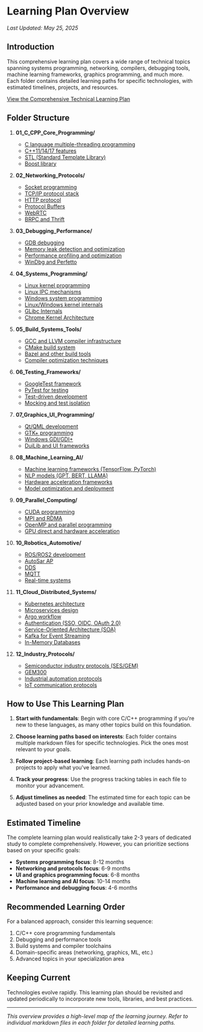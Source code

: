 # Learning Plan Overview

*Last Updated: May 25, 2025*

## Introduction

This comprehensive learning plan covers a wide range of technical topics spanning systems programming, networking, compilers, debugging tools, machine learning frameworks, graphics programming, and much more. Each folder contains detailed learning paths for specific technologies, with estimated timelines, projects, and resources.

[View the Comprehensive Technical Learning Plan](./comprehensive_tech_learning_plan.md)

## Folder Structure

1. **01_C_CPP_Core_Programming/**
   - [C language multiple-threading programming](./01_C_CPP_Core_Programming/01_C_Multithreading.md)
   - [C++11/14/17 features](./01_C_CPP_Core_Programming/02_CPP_11_14_17_Features.md)
   - [STL (Standard Template Library)](./01_C_CPP_Core_Programming/03_STL.md)
   - [Boost library](./01_C_CPP_Core_Programming/04_Boost_Library.md)

2. **02_Networking_Protocols/**
   - [Socket programming](./02_Networking_Protocols/01_Socket_Programming.md)
   - [TCP/IP protocol stack](./02_Networking_Protocols/02_TCPIP_Protocol_Stack.md)
   - [HTTP protocol](./02_Networking_Protocols/03_HTTP_Protocol.md)
   - [Protocol Buffers](./02_Networking_Protocols/04_Protocol_Buffers.md)
   - [WebRTC](./02_Networking_Protocols/05_WebRTC.md)
   - [BRPC and Thrift](./02_Networking_Protocols/06_BRPC_Thrift.md)

3. **03_Debugging_Performance/**
   - [GDB debugging](./03_Debugging_Performance/01_GDB_Debugging.md)
   - [Memory leak detection and optimization](./03_Debugging_Performance/02_Memory_Leak_Detection.md)
   - [Performance profiling and optimization](./03_Debugging_Performance/03_Performance_Profiling.md)
   - [WinDbg and Perfetto](./03_Debugging_Performance/04_WinDbg_Perfetto.md)

4. **04_Systems_Programming/**
   - [Linux kernel programming](./04_Systems_Programming/01_Linux_Kernel.md)
   - [Linux IPC mechanisms](./04_Systems_Programming/02_Linux_IPC_Mechanisms.md)
   - [Windows system programming](./04_Systems_Programming/03_Windows_System_Programming.md)
   - [Linux/Windows kernel internals](./04_Systems_Programming/04_Linux_Windows_Kernel_Internals.md)
   - [GLibc Internals](./04_Systems_Programming/05_GLibc_Internals.md)
   - [Chrome Kernel Architecture](./04_Systems_Programming/06_Chrome_Kernel_Architecture.md)

5. **05_Build_Systems_Tools/**
   - [GCC and LLVM compiler infrastructure](./05_Build_Systems_Tools/01_GCC_LLVM.md)
   - [CMake build system](./05_Build_Systems_Tools/02_CMake.md)
   - [Bazel and other build tools](./05_Build_Systems_Tools/03_Bazel_Other_Build_Tools.md)
   - [Compiler optimization techniques](./05_Build_Systems_Tools/04_Compiler_Optimization_Techniques.md)

6. **06_Testing_Frameworks/**
   - [GoogleTest framework](./06_Testing_Frameworks/01_GoogleTest.md)
   - [PyTest for testing](./06_Testing_Frameworks/02_PyTest.md)
   - [Test-driven development](./06_Testing_Frameworks/03_Test_Driven_Development.md)
   - [Mocking and test isolation](./06_Testing_Frameworks/04_Mocking_Test_Isolation.md)

7. **07_Graphics_UI_Programming/**
   - [Qt/QML development](./07_Graphics_UI_Programming/01_Qt_QML.md)
   - [GTK+ programming](./07_Graphics_UI_Programming/02_GTK_Plus.md)
   - [Windows GDI/GDI+](./07_Graphics_UI_Programming/03_Windows_GDI_GDIPlus.md)
   - [DuiLib and UI frameworks](./07_Graphics_UI_Programming/04_DuiLib_UI_Frameworks.md)

8. **08_Machine_Learning_AI/**
   - [Machine learning frameworks (TensorFlow, PyTorch)](./08_Machine_Learning_AI/01_ML_Frameworks.md)
   - [NLP models (GPT, BERT, LLAMA)](./08_Machine_Learning_AI/02_NLP_Models.md)
   - [Hardware acceleration frameworks](./08_Machine_Learning_AI/03_Hardware_Acceleration_Frameworks.md)
   - [Model optimization and deployment](./08_Machine_Learning_AI/04_Model_Optimization_Deployment.md)

9. **09_Parallel_Computing/**
   - [CUDA programming](./09_Parallel_Computing/01_CUDA_Programming.md)
   - [MPI and RDMA](./09_Parallel_Computing/02_MPI_RDMA.md)
   - [OpenMP and parallel programming](./09_Parallel_Computing/03_OpenMP_Parallel_Programming.md)
   - [GPU direct and hardware acceleration](./09_Parallel_Computing/04_GPU_Direct_Hardware_Acceleration.md)

10. **10_Robotics_Automotive/**
    - [ROS/ROS2 development](./10_Robotics_Automotive/01_ROS_ROS2.md)
    - [AutoSar AP](./10_Robotics_Automotive/02_AutoSar_AP.md)
    - [DDS](./10_Robotics_Automotive/03_DDS.md)
    - [MQTT](./10_Robotics_Automotive/04_MQTT.md)
    - [Real-time systems](./10_Robotics_Automotive/05_Real_Time_Systems.md)

11. **11_Cloud_Distributed_Systems/**
    - [Kubernetes architecture](./11_Cloud_Distributed_Systems/01_Kubernetes_Architecture.md)
    - [Microservices design](./11_Cloud_Distributed_Systems/02_Microservices.md)
    - [Argo workflow](./11_Cloud_Distributed_Systems/03_Argo_Workflow.md)
    - [Authentication (SSO, OIDC, OAuth 2.0)](./11_Cloud_Distributed_Systems/04_Authentication.md)
    - [Service-Oriented Architecture (SOA)](./11_Cloud_Distributed_Systems/05_SOA.md)
    - [Kafka for Event Streaming](./11_Cloud_Distributed_Systems/06_Kafka_Event_Streaming.md)
    - [In-Memory Databases](./11_Cloud_Distributed_Systems/07_In_Memory_Databases.md)

12. **12_Industry_Protocols/**
    - [Semiconductor industry protocols (SES/GEM)](./12_Industry_Protocols/01_SECS_GEM.md)
    - [GEM300](./12_Industry_Protocols/02_GEM300.md)
    - [Industrial automation protocols](./12_Industry_Protocols/03_Industrial_Automation_Protocols.md)
    - [IoT communication protocols](./12_Industry_Protocols/04_IoT_Communication_Protocols.md)

## How to Use This Learning Plan

1. **Start with fundamentals**: Begin with core C/C++ programming if you're new to these languages, as many other topics build on this foundation.

2. **Choose learning paths based on interests**: Each folder contains multiple markdown files for specific technologies. Pick the ones most relevant to your goals.

3. **Follow project-based learning**: Each learning path includes hands-on projects to apply what you've learned.

4. **Track your progress**: Use the progress tracking tables in each file to monitor your advancement.

5. **Adjust timelines as needed**: The estimated time for each topic can be adjusted based on your prior knowledge and available time.

## Estimated Timeline

The complete learning plan would realistically take 2-3 years of dedicated study to complete comprehensively. However, you can prioritize sections based on your specific goals:

- **Systems programming focus**: 8-12 months
- **Networking and protocols focus**: 6-9 months
- **UI and graphics programming focus**: 6-8 months
- **Machine learning and AI focus**: 10-14 months
- **Performance and debugging focus**: 4-6 months

## Recommended Learning Order

For a balanced approach, consider this learning sequence:

1. C/C++ core programming fundamentals
2. Debugging and performance tools
3. Build systems and compiler toolchains
4. Domain-specific areas (networking, graphics, ML, etc.)
5. Advanced topics in your specialization area

## Keeping Current

Technologies evolve rapidly. This learning plan should be revisited and updated periodically to incorporate new tools, libraries, and best practices.

---

*This overview provides a high-level map of the learning journey. Refer to individual markdown files in each folder for detailed learning paths.*

